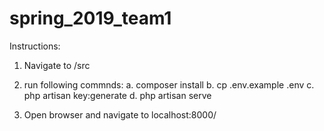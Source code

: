 # spring_2019_team1


Instructions:

1. Navigate to /src

2. run following commnds:
    a. composer install
    b. cp .env.example .env 
    c. php artisan key:generate 
    d. php artisan serve
    
3. Open browser and navigate to localhost:8000/
    
